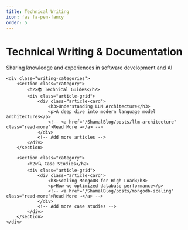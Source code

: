 ```yaml
---
title: Technical Writing
icon: fas fa-pen-fancy
order: 5
---
```


<div class="writing-container">
    <div class="header-section">
        <h1>Technical Writing & Documentation</h1>
        <p>Sharing knowledge and experiences in software development and AI</p>
    </div>

    <div class="writing-categories">
        <section class="category">
            <h2>📚 Technical Guides</h2>
            <div class="article-grid">
                <div class="article-card">
                    <h3>Understanding LLM Architecture</h3>
                    <p>A deep dive into modern language model architectures</p>
                    <!-- <a href="/ShamalBlog/posts/llm-architecture" class="read-more">Read More →</a> -->
                </div>
                <!-- Add more articles -->
            </div>
        </section>

        <section class="category">
            <h2>🔍 Case Studies</h2>
            <div class="article-grid">
                <div class="article-card">
                    <h3>Scaling MongoDB for High Load</h3>
                    <p>How we optimized database performance</p>
                    <!-- <a href="/ShamalBlog/posts/mongodb-scaling" class="read-more">Read More →</a> -->
                </div>
                <!-- Add more case studies -->
            </div>
        </section>
    </div>
</div>

<style>
/* Add styling similar to projects page */
</style> 